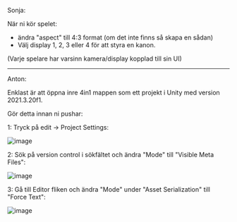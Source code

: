 Sonja:

När ni kör spelet:
- ändra "aspect" till 4:3 format (om det inte finns så skapa en sådan)
- Välj display 1, 2, 3 eller 4 för att styra en kanon.

(Varje spelare har varsinn kamera/display kopplad till sin UI)

________________________________________________________________________________________________________________
Anton:

Enklast är att öppna inre 4in1 mappen som ett projekt i Unity med version 2021.3.20f1.

Gör detta innan ni pushar:

1: Tryck på edit -> Project Settings:

![image](https://user-images.githubusercontent.com/55693360/223532872-6b699869-7ad3-4b0f-b577-4610c15a71fc.png)

2: Sök på version control i sökfältet och ändra "Mode" till "Visible Meta Files":

![image](https://user-images.githubusercontent.com/55693360/223533090-efbb9032-08b2-49da-b3f7-9ae95fadb6fe.png)

3: Gå till Editor fliken och ändra "Mode" under "Asset Serialization" till "Force Text":

![image](https://user-images.githubusercontent.com/55693360/223533629-e2ee46ce-4ce9-452a-9adf-4ed5d3ef3b86.png)

